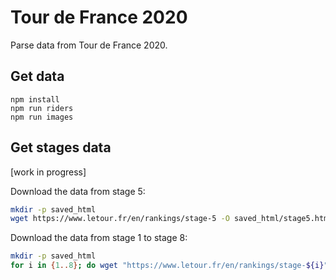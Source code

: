 # Tour de France 2020

Parse data from Tour de France 2020.

## Get data

```
npm install
npm run riders
npm run images
```

## Get stages data

[work in progress]

Download the data from stage 5:

```bash
mkdir -p saved_html
wget https://www.letour.fr/en/rankings/stage-5 -O saved_html/stage5.html
```

Download the data from stage 1 to stage 8:

```bash
mkdir -p saved_html
for i in {1..8}; do wget "https://www.letour.fr/en/rankings/stage-${i}" -O saved_html/stage${i}.html; done
```
